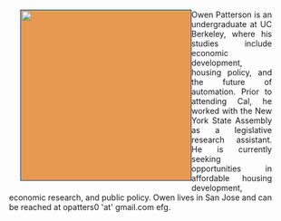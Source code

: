 <div style="Margin:20px;">
            <img src="https://scontent-lga3-1.xx.fbcdn.net/v/t31.0-8/25531929_899450653543541_70826121351541736_o.jpg?_nc_cat=111&_nc_ohc=VUfQgxhX0nYAQnLVi3gNWhvEvRwTWAntCjcN82XETouwmMhSBCc8h3p1A&_nc_ht=scontent-lga3-1.xx&oh=7aedde4d0331a0e7b46cacdba877582f&oe=5EA180A4" align="left" width="300" border="1" style="Margin:0 0 20px 20px; background:#E79851;" />
            <p style="Margin:0; font:16px/1.25 serif:Georgia; text-align:justify;">
                Owen Patterson is an undergraduate at UC Berkeley, where his studies include economic development, housing policy, and the future of automation. Prior to attending Cal, he worked with the New York State Assembly as a legislative research assistant. He is currently seeking opportunities in affordable housing development, economic research, and public policy. Owen lives in San Jose and can be reached at opatters0 'at' gmail.com efg.
            </p>
</div>
